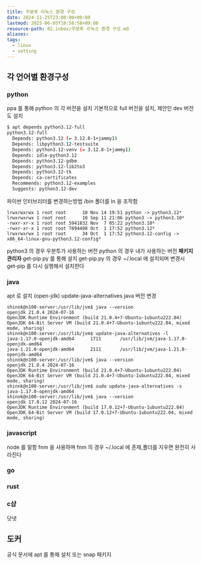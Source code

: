 ```yaml
---
title: 우분투 리눅스 환경 구성
date: 2024-11-25T23:00:00+09:00
lastmod: 2025-06-05T10:58:58+09:00
resource-path: 02.inbox/우분투 리눅스 환경 구성.md
aliases: 
tags:
  - linux
  - setting
---
```

## 각 언어별 환경구성
### python
ppa 를 통해 python 의 각 버전을 설치
기본적으로 full 버전을 설치, 제안인 dev 버전도 설치

```bash
$ apt depends python3.12-full
python3.12-full
  Depends: python3.12 (= 3.12.8-1+jammy1)
  Depends: libpython3.12-testsuite
  Depends: python3.12-venv (= 3.12.8-1+jammy1)
  Depends: idle-python3.12
  Depends: python3.12-gdbm
  Depends: python3.12-lib2to3
  Depends: python3.12-tk
  Depends: ca-certificates
  Recommends: python3.12-examples
  Suggests: python3.12-dev
```

파이썬 인터브리터를 변경하는방법
/bin 폴더를 ln 을 조작함

```shell
lrwxrwxrwx 1 root root      10 Nov 14 19:51 python -> python3.12*
lrwxrwxrwx 1 root root      10 Sep 11 21:06 python3 -> python3.10*
-rwxr-xr-x 1 root root 5941832 Nov  7 05:22 python3.10*
-rwxr-xr-x 1 root root 7894408 Oct  1 17:52 python3.12*
lrwxrwxrwx 1 root root      34 Oct  1 17:52 python3.12-config -> x86_64-linux-gnu-python3.12-config*
```

python3 의 경우 우분투가 사용하는 버전
python 의 경우 내가 사용하는 버전
**패키지 관리자**
get-pip.py 를 통해 설치
get-pip.py 의 경우 ~/.local 에 설치되며
변경시 get-pip 를 다시 실행해서 설치한다

### java
apt 로 설치 (open-jdk)
update-java-alternatives java 버전 변경

```shell
shinnk@n100-server:/usr/lib/jvm$ java --version
openjdk 21.0.4 2024-07-16
OpenJDK Runtime Environment (build 21.0.4+7-Ubuntu-1ubuntu222.04)
OpenJDK 64-Bit Server VM (build 21.0.4+7-Ubuntu-1ubuntu222.04, mixed mode, sharing)
shinnk@n100-server:/usr/lib/jvm$ update-java-alternatives -l
java-1.17.0-openjdk-amd64      1711       /usr/lib/jvm/java-1.17.0-openjdk-amd64
java-1.21.0-openjdk-amd64      2111       /usr/lib/jvm/java-1.21.0-openjdk-amd64
shinnk@n100-server:/usr/lib/jvm$ java --version
openjdk 21.0.4 2024-07-16
OpenJDK Runtime Environment (build 21.0.4+7-Ubuntu-1ubuntu222.04)
OpenJDK 64-Bit Server VM (build 21.0.4+7-Ubuntu-1ubuntu222.04, mixed mode, sharing)
shinnk@n100-server:/usr/lib/jvm$ sudo update-java-alternatives -s java-1.17.0-openjdk-amd64
shinnk@n100-server:/usr/lib/jvm$ java --version
openjdk 17.0.12 2024-07-16
OpenJDK Runtime Environment (build 17.0.12+7-Ubuntu-1ubuntu222.04)
OpenJDK 64-Bit Server VM (build 17.0.12+7-Ubuntu-1ubuntu222.04, mixed mode, sharing)
```

### javascript
node 를 말함
fnm 을 사용하며 fnm 의 경우 ~/.local 에 존재,폴더를 지우면 완전히 사라진다

### go
### rust
### c샵
닷넷



## 도커
공식 문서에 apt 를 통해 설치 또는 snap 패키지